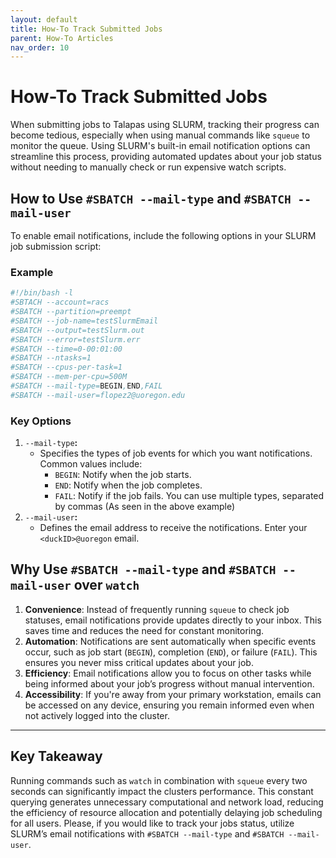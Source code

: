 ```yaml
---
layout: default
title: How-To Track Submitted Jobs
parent: How-To Articles
nav_order: 10
---
```


# How-To Track Submitted Jobs

When submitting jobs to Talapas using SLURM, tracking their progress can become tedious, especially when using manual commands like `squeue` to monitor the queue. Using SLURM's built-in email notification options can streamline this process, providing automated updates about your job status without needing to manually check or run expensive watch scripts.

## How to Use `#SBATCH --mail-type` and `#SBATCH --mail-user`

To enable email notifications, include the following options in your SLURM job submission script:

### Example

```bash
#!/bin/bash -l
#SBTACH --account=racs
#SBATCH --partition=preempt
#SBATCH --job-name=testSlurmEmail
#SBATCH --output=testSlurm.out
#SBATCH --error=testSlurm.err
#SBATCH --time=0-00:01:00
#SBATCH --ntasks=1
#SBATCH --cpus-per-task=1
#SBATCH --mem-per-cpu=500M
#SBATCH --mail-type=BEGIN,END,FAIL
#SBATCH --mail-user=flopez2@uoregon.edu
```

### Key Options

1. `--mail-type`**:**
    - Specifies the types of job events for which you want notifications. Common values include:
        - `BEGIN`: Notify when the job starts.
        - `END`: Notify when the job completes.
        - `FAIL`: Notify if the job fails.
    You can use multiple types, separated by commas (As seen in the above example)
2. `--mail-user`**:**
    - Defines the email address to receive the notifications. Enter your `<duckID>@uoregon` email.

## Why Use `#SBATCH --mail-type` and `#SBATCH --mail-user` over `watch`

1. **Convenience**:
  Instead of frequently running `squeue` to check job statuses, email notifications provide updates directly to your inbox. This saves time and reduces the need for constant monitoring.
2. **Automation**:
  Notifications are sent automatically when specific events occur, such as job start (`BEGIN`), completion (`END`), or failure (`FAIL`). This ensures you never miss critical updates about your job.
3. **Efficiency**:
  Email notifications allow you to focus on other tasks while being informed about your job’s progress without manual intervention.
4. **Accessibility**:
  If you're away from your primary workstation, emails can be accessed on any device, ensuring you remain informed even when not actively logged into the cluster.

---

## Key Takeaway

Running commands such as `watch` in combination with `squeue` every two seconds can significantly impact the clusters performance. This constant querying generates unnecessary computational and network load, reducing the efficiency of resource allocation and potentially delaying job scheduling for all users. Please, if you would like to track your jobs status, utilize SLURM’s email notifications with `#SBATCH --mail-type` and `#SBATCH --mail-user`.

